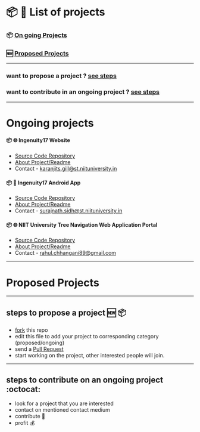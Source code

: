 # :package: :memo: List of projects 

### :package: [On going Projects](#ongoing-projects)
### :new: [Proposed Projects](#proposed-projects)

------------------------

### want to propose a project ? [see steps](#steps-to-propose-a-project-new-package)
### want to contribute in an ongoing project ? [see steps](#steps-to-contribute-on-an-ongoing-project--octocat)

-------------------------

# Ongoing projects

#### :package: :globe_with_meridians: Ingenuity17 Website 

- [Source Code Repository](https://github.com/ksg14/ingenuity17)
- [About Project/Readme](https://github.com/ksg14/ingenuity17/blob/master/README.md)
- Contact - karanjits.gill@st.niituniversity.in

#### :package: :iphone: Ingenuity17 Android App

- [Source Code Repository](https://github.com/electron0zero/IngeNUity17)
- [About Project/Readme](https://github.com/electron0zero/IngeNUity17/blob/master/README.md)
- Contact - surajnath.sidh@st.niituniversity.in

#### :package: :globe_with_meridians: NIIT University Tree Navigation Web Application Portal

- [Source Code Repository](https://github.com/rahulchhangani/treenavigation)
- [About Project/Readme](https://github.com/rahulchhangani/treenavigation/blob/master/README.md)
- Contact - rahul.chhangani89@gmail.com

------------------------------

# Proposed Projects


-----------------------------

## steps to propose a project :new: :package:

- [fork](https://guides.github.com/activities/forking/) this repo
- edit this file to add your project to corresponding category (proposed/ongoing)
- send a [Pull Request](https://help.github.com/articles/creating-a-pull-request/)
- start working on the project, other interested people will join. 

-----------------------------

## steps to contribute on an ongoing project  :octocat:

- look for a project that you are interested
- contact on mentioned contact medium
- contribute :busts_in_silhouette:
- profit :moneybag:

